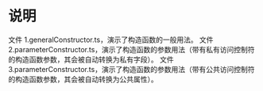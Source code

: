 # 说明

文件 1.generalConstructor.ts，演示了构造函数的一般用法。
文件 2.parameterConstructor.ts，演示了构造函数的参数用法（带有私有访问控制符的构造函数参数，其会被自动转换为私有字段）。
文件 3.parameterConstructor.ts，演示了构造函数的参数用法（带有公共访问控制符的构造函数参数，其会被自动转换为公共属性）。
